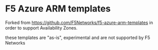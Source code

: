 # F5 Azure ARM templates


Forked from https://github.com/F5Networks/f5-azure-arm-templates in order to support Availability Zones.


these templates are "as-is", experimental and are not supported by F5 Networks